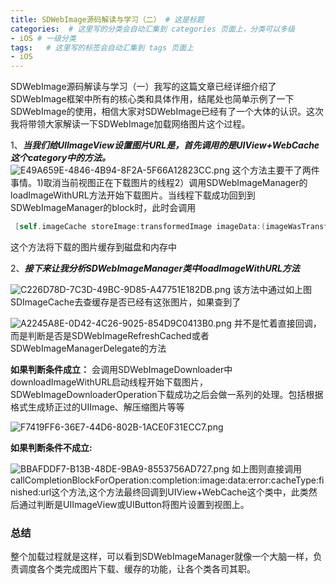 ```yaml
---
title: SDWebImage源码解读与学习（二） # 这是标题
categories:  # 这里写的分类会自动汇集到 categories 页面上，分类可以多级
- iOS # 一级分类
tags:   # 这里写的标签会自动汇集到 tags 页面上
- iOS
---
```

SDWebImage源码解读与学习（一）我写的这篇文章已经详细介绍了SDWebImage框架中所有的核心类和具体作用，结尾处也简单示例了一下SDWebImage的使用，相信大家对SDWebImage已经有了一个大体的认识。这次我将带领大家解读一下SDWebImage加载网络图片这个过程。

1、***当我们给UIImageView设置图片URL是，首先调用的是UIView+WebCache这个category中的方法。***
![E49A659E-4846-4B94-8F2A-5F66A12823CC.png](http://upload-images.jianshu.io/upload_images/6644906-74a919d76d926e47.png?imageMogr2/auto-orient/strip%7CimageView2/2/w/1240)
这个方法主要干了两件事情。1)取消当前视图正在下载图片的线程2）调用SDWebImageManager的loadImageWithURL方法开始下载图片。当线程下载成功回到到SDWebImageManager的block时，此时会调用
````Objective-c
 [self.imageCache storeImage:transformedImage imageData:(imageWasTransformed ? nil : downloadedData) forKey:key toDisk:cacheOnDisk completion:nil];
````
这个方法将下载的图片缓存到磁盘和内存中

2、***接下来让我分析SDWebImageManager类中loadImageWithURL方法***


![C226D78D-7C3D-49BC-9D85-A47751E182DB.png](http://upload-images.jianshu.io/upload_images/6644906-4846398c5d5c0023.png?imageMogr2/auto-orient/strip%7CimageView2/2/w/1240)
该方法中通过如上图SDImageCache去查缓存是否已经有这张图片，如果查到了

![A2245A8E-0D42-4C26-9025-854D9C0413B0.png](http://upload-images.jianshu.io/upload_images/6644906-7d6e794aee939298.png?imageMogr2/auto-orient/strip%7CimageView2/2/w/1240)
并不是忙着直接回调，而是判断是否是SDWebImageRefreshCached或者SDWebImageManagerDelegate的方法

  **如果判断条件成立：**
会调用SDWebImageDownloader中downloadImageWithURL启动线程开始下载图片，SDWebImageDownloaderOperation下载成功之后会做一系列的处理。包括根据格式生成矫正过的UIImage、解压缩图片等等

![F7419FF6-36E7-44D6-802B-1ACE0F31ECC7.png](http://upload-images.jianshu.io/upload_images/6644906-a7027f4456efa0bd.png?imageMogr2/auto-orient/strip%7CimageView2/2/w/1240)

**如果判断条件不成立:**

![BBAFDDF7-B13B-48DE-9BA9-8553756AD727.png](http://upload-images.jianshu.io/upload_images/6644906-68fa443f8341635a.png?imageMogr2/auto-orient/strip%7CimageView2/2/w/1240)
如上图则直接调用callCompletionBlockForOperation:completion:image:data:error:cacheType:finished:url这个方法,这个方法最终回调到UIView+WebCache这个类中，此类然后通过判断是UIImageView或UIButton将图片设置到视图上。

### 总结
整个加载过程就是这样，可以看到SDWebImageManager就像一个大脑一样，负责调度各个类完成图片下载、缓存的功能，让各个类各司其职。

